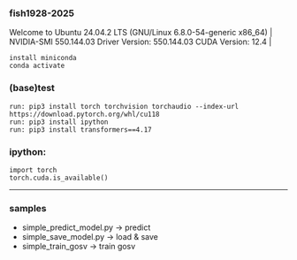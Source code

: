 ### fish1928-2025
Welcome to Ubuntu 24.04.2 LTS (GNU/Linux 6.8.0-54-generic x86_64)
| NVIDIA-SMI 550.144.03             Driver Version: 550.144.03     CUDA Version: 12.4 |

```
install miniconda
conda activate
```
### (base)test
```
run: pip3 install torch torchvision torchaudio --index-url https://download.pytorch.org/whl/cu118
run: pip3 install ipython
run: pip3 install transformers==4.17
```

### ipython:

```
import torch
torch.cuda.is_available()
```

-----
### samples
- simple_predict_model.py -> predict
- simple_save_model.py -> load & save
- simple_train_gosv -> train gosv